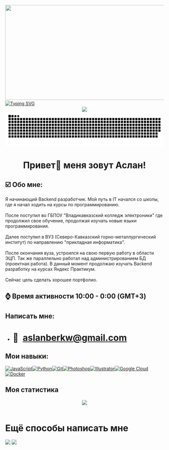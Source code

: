 <br clear="both">

<div align="center">
  <img height="300" width="600" src="https://user-images.githubusercontent.com/74038190/225813708-98b745f2-7d22-48cf-9150-083f1b00d6c9.gif"  />
</div>
<a href="https://git.io/typing-svg"><img src="https://readme-typing-svg.demolab.com?font=Fira+Code&size=50&pause=500&color=B0C4DE&center=true&random=false&width=1000&height=100&lines=Aslanb3rk" alt="Typing SVG" /></a>

<div align="center">
<img src="https://komarev.com/ghpvc/?username=Aslanb3rk&&style=flat-square" align="center" />
</div>  
<picture>
  <source media="(prefers-color-scheme: dark)" srcset="https://raw.githubusercontent.com/platane/platane/output/github-contribution-grid-snake-dark.svg">
  <source media="(prefers-color-scheme: light)" srcset="https://raw.githubusercontent.com/platane/platane/output/github-contribution-grid-snake.svg">
  <img alt="github contribution grid snake animation" src="https://raw.githubusercontent.com/platane/platane/output/github-contribution-grid-snake.svg">
</picture>

<h1 align="center">Привет👋 меня зовут Аслан!</h1>

## ☑️ Обо мне:
Я начинающий Backend разработчик. Мой путь в IT начался со школы, где я начал ходить на курсы по программированию.<br><br> После поступил во ГБПОУ "Владикавказский колледж электроники" где продолжил свое обучение, продолжая изучать новые языки программирования.<br><br> Далее поступил в ВУЗ (Северо-Кавказский горно-металлургический институт) по направлению "прикладная информатика".<br><br> После окончания вуза, устроился на свою первую работу в области ЭЦП. Так же параллельно работал над администрированием БД (проектная работа). В данный момент продолжаю изучать Backend разработку на курсах Яндекс Практикум.<br>
<br>Сейчас цель сделать хорошее портфолио.
##

  ## ⌚ Время активности 10:00 - 0:00 (GMT+3)

## Написать мне:
* # 📨  [aslanberkw@gmail.com](mailto:aslanberkw@gmail.com) #

## Мои навыки:

<p align="left">
<a href="https://developer.mozilla.org/en-US/docs/Web/JavaScript" target="_blank" rel="noreferrer"><img src="https://raw.githubusercontent.com/danielcranney/readme-generator/main/public/icons/skills/javascript-colored.svg" width="36" height="36" alt="JavaScript" /></a><a href="https://www.python.org/" target="_blank" rel="noreferrer"><img src="https://raw.githubusercontent.com/danielcranney/readme-generator/main/public/icons/skills/python-colored.svg" width="36" height="36" alt="Python" /></a><a href="https://git-scm.com/" target="_blank" rel="noreferrer"><img src="https://raw.githubusercontent.com/danielcranney/readme-generator/main/public/icons/skills/git-colored.svg" width="36" height="36" alt="Git" /></a><a href="https://www.adobe.com/uk/products/photoshop.html" target="_blank" rel="noreferrer"><img src="https://raw.githubusercontent.com/danielcranney/readme-generator/main/public/icons/skills/photoshop-colored.svg" width="36" height="36" alt="Photoshop" /></a><a href="https://www.adobe.com/uk/products/illustrator.html" target="_blank" rel="noreferrer"><img src="https://raw.githubusercontent.com/danielcranney/readme-generator/main/public/icons/skills/illustrator-colored.svg" width="36" height="36" alt="Illustrator" /></a><a href="https://cloud.google.com/" target="_blank" rel="noreferrer"><img src="https://raw.githubusercontent.com/danielcranney/readme-generator/main/public/icons/skills/googlecloud-colored.svg" width="36" height="36" alt="Google Cloud" /></a><a href="https://www.djangoproject.com/" target="_blank" rel="noreferrer"><img src="https://raw.githubusercontent.com/danielcranney/readme-generator/main/public/icons/skills/docker-colored.svg" width="36" height="36" alt="Docker" /></a><a href="https://www.blender.org/" target="_blank" rel="noreferrer" /></a>
</p>

## Моя статистика  
<div align="center"><img src="https://github-readme-stats.vercel.app/api?username=Aslanb3rk&show_icons=true&count_private=true&hide_border=true" align="center" /></div>  
<br/>


  
#  Ещё способы написать мне

<a href="https://t.me/+04eG4Df0h7s5MjVi"><img src="https://upload.wikimedia.org/wikipedia/commons/8/83/Telegram_2019_Logo.svg" width=40px></a> <a href="https://discord.com/invite/bhdnMZ6YDj"><img src="https://assets-global.website-files.com/6257adef93867e50d84d30e2/62595384e89d1d54d704ece7_3437c10597c1526c3dbd98c737c2bcae.svg" width=50px></a> 

